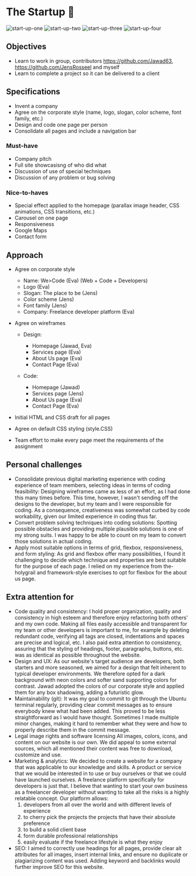 # The Startup 🏢

![start-up-one](https://user-images.githubusercontent.com/84382812/136963946-b9b28520-c62e-4935-9ef2-b610e4556744.PNG)
![start-up-two](https://user-images.githubusercontent.com/84382812/136963951-1cd7aa75-5a61-4ed3-9771-0bc01fe06aae.PNG)
![start-up-three](https://user-images.githubusercontent.com/84382812/136963949-39ba7fa6-5113-4d29-a70a-6b73cf0df49e.PNG)
![start-up-four](https://user-images.githubusercontent.com/84382812/136963954-352527f2-757a-4b6b-a7bb-3103bd920aa7.PNG)

## Objectives
- Learn to work in group, contributors https://github.com/Jawad63, https://github.com/JensRosseel and myself
- Learn to complete a project so it can be delivered to a client

## Specifications
- Invent a company
- Agree on the corporate style (name, logo, slogan, color scheme, font family, etc.)
- Design and code one page per person
- Consolidate all pages and include a navigation bar

### Must-have
- Company pitch
- Full site showcasisng of who did what
- Discussion of use of special techniques
- Discussion of any problem or bug solving

### Nice-to-haves
- Special effect applied to the homepage (parallax image header, CSS animations, CSS transitions, etc.)
- Carousel on one page
- Responsiveness
- Google Maps
- Contact form


## Approach
- Agree on corporate style
	- Name: We>Code (Eva) (Web + Code + Developers)
	- Logo (Eva)
	- Slogan: The place to be (Jens)
	- Color scheme (Jens)
	- Font family (Jens)
	- Company: Freelance developer platform (Eva)

- Agree on wireframes
	- Design:
		- Homepage (Jawad, Eva)
		- Services page (Eva)
		- About Us page (Eva)
		- Contact Page (Eva)	

	- Code:
		- Homepage (Jawad)
		- Services page (Jens)
		- About Us page (Eva)
		- Contact Page (Eva)

- Initial HTML and CSS draft for all pages
- Agree on default CSS styling (style.CSS)
- Team effort to make every page meet the requirements of the assignment

## Personal challenges

- Consolidate previous digital marketing experience with coding experience of team members, selecting ideas in terms of coding feasibility:
  Designing wireframes came as less of an effort, as I had done this many times before. This time, however, I wasn't sending off the designs to the developer, but my team and I were responsible for coding. As a consequence, creativeness was somewhat curbed by code workability, given our limited experience in coding thus far. 
- Convert problem solving techniques into coding solutions:
  Spotting possible obstacles and providing multiple plausible solutions is one of my strong suits. I was happy to be able to count on my team to convert those solutions in actual coding. 
- Apply most suitable options in terms of grid, flexbox, responsiveness, and form styling:
  As grid and flexbox offer many possibilities, I found it challenging to decide which technique and properties are best suitable for the purpose of each page. I relied on my experience from the-holygrail and framework-style exercises to opt for flexbox for the about us page.

## Extra attention for 

- Code quality and consistency:
  I hold proper organization, quality and consistency in high esteem and therefore enjoy refactoring both others' and my own code. Making all files easily accessible and transparent for my team or other developers is important to me, for example by deleting redundant code, verifying all tags are closed, indentations and spaces are precise and logical, etc. I also paid extra attention to consistency, assuring that the styling of headings, footer, paragraphs, buttons, etc. was as identical as possible throughout the website.   
- Design and UX:
  As our website's target audience are developers, both starters and more seasoned, we aimed for a design that felt inherent to typical developer environments. We therefore opted for a dark background with neon colors and softer sand supporting colors for contrast. Jawad adopted the colors of our corporate style and applied them for any box shadowing, adding a futuristic glow. 
- Maintainability (git):
  It was my goal to commit to git through the Ubuntu terminal regularly, providing clear commit messages as to ensure everybody knew what had been added. This proved to be less straightforward as I would have thought. Sometimes I made multiple minor changes, making it hard to remember what they were and how to properly describe them in the commit message. 
- Legal image rights and software licensing
  All images, colors, icons, and content on our website is our own. We did appeal to some external sources, which all mentioned their content was free to download, customize and use.  
- Marketing & analytics:
  We decided to create a website for a company that was applicable to our knowledge and skills. A product or service that we would be interested in to use or buy ourselves or that we could have launched ourselves. A freelance platform specifically for developers is just that. I believe that wanting to start your own business as a freelancer developer without wanting to take all the risks is a highly relatable concept. Our platform allows:
	1. developers from all over the world and with different levels of experience 
	2. to cherry pick the projects the projects that have their absolute preference
	3. to build a solid client base 
	4. form durable professional relationships 
	5. easily evaluate if the freelance lifestyle is what they enjoy
- SEO: 
  I aimed to correctly use headings for all pages, provide clear alt attributes for all images, insert internal links, and ensure no duplicate or plagiarizing content was used. Adding keyword and backlinks would further improve SEO for this website. 
